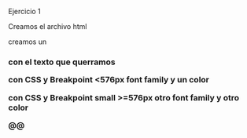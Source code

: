 Ejercicio 1 

Creamos el archivo html

creamos un <h3> con el texto que querramos

con CSS y Breakpoint <576px font family y un color 

con CSS y Breakpoint small >=576px otro font family y otro color

@@
